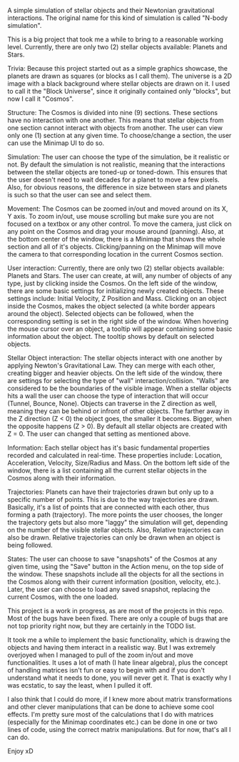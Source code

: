 A simple simulation of stellar objects and their Newtonian gravitational interactions.
The original name for this kind of simulation is called "N-body simulation".

This is a big project that took me a while to bring to a reasonable working level.
Currently, there are only two (2) stellar objects available: Planets and Stars.

Trivia:
	Because this project started out as a simple graphics showcase, the planets are drawn as squares (or blocks as I call them).
	The universe is a 2D image with a black background where stellar objects are drawn on it.
	I used to call it the "Block Universe", since it originally contained only "blocks", but now I call it "Cosmos".

Structure:
	The Cosmos is divided into nine (9) sections.
	These sections have no interaction with one another.
	This means that stellar objects from one section cannot interact with objects from another.
	The user can view only one (1) section at any given time. To choose/change a section, the user can use the Minimap UI to do so.

Simulation:
	The user can choose the type of the simulation, be it realistic or not.
	By default the simulation is not realistic, meaning that the interactions between the stellar objects are toned-up or toned-down.
	This ensures that the user doesn't need to wait decades for a planet to move a few pixels.
	Also, for obvious reasons, the difference in size between stars and planets is such so that the user can see and select them.
	
Movement:
	The Cosmos can be zoomed in/out and moved around on its X, Y axis. 
	To zoom in/out, use mouse scrolling but make sure you are not focused on a textbox or any other control.
	To move the camera, just click on any point on the Cosmos and drag your mouse around (panning).
	Also, at the bottom center of the window, there is a Minimap that shows the whole section and all of it's objects.
	Clicking/panning on the Minimap will move the camera to that corresponding location in the current Cosmos section.

User interaction:
	Currently, there are only two (2) stellar objects available: Planets and Stars.
	The user can create, at will, any number of objects of any type, just by clicking inside the Cosmos.
	On the left side of the window, there are some basic settings for initializing newly created objects.
	These settings include: Initial Velocity, Z Position and Mass.
	Clicking on an object inside the Cosmos, makes the object selected (a white border appears around the object).
	Selected objects can be followed, when the corresponding setting is set in the right side of the window.
	When hovering the mouse cursor over an object, a tooltip will appear containing some basic information about the object.
	The tooltip shows by default on selected objects.

Stellar Object interaction:
	The stellar objects interact with one another by applying Newton's Gravitational Law.
	They can merge with each other, creating bigger and heavier objects.
	On the left side of the window, there are settings for selecting the type of "wall" interaction/collision.
	"Walls" are considered to be the boundaries of the visible image.
	When a stellar objects hits a wall the user can choose the type of interaction that will occur (Tunnel, Bounce, None).
	Objects can traverse in the Z direction as well, meaning they can be behind or infront of other objects.
	The farther away in the Z direction (Z < 0) the object goes, the smaller it becomes. Bigger, when the opposite happens (Z > 0).
	By default all stellar objects are created with Z = 0. The user can changed that setting as mentioned above.

Information:
	Each stellar object has it's basic fundamental properties recorded and calculated in real-time. 
	These properties include: Location, Acceleration, Velocity, Size/Radius and Mass.
	On the bottom left side of the window, there is a list containing all the current stellar objects in the Cosmos along with their information.

Trajectories:
	Planets can have their trajectories drawn but only up to a specific number of points.
	This is due to the way trajectories are drawn. Basically, it's a list of points that are connected with each other, thus forming a path (trajectory).
	The more points the user chooses, the longer the trajectory gets but also more "laggy" the simulation will get, depending on the number of the visible stellar objects.
	Also, Relative trajectories can also be drawn. Relative trajectories can only be drawn when an object is being followed.
	
States:
	The user can choose to save "snapshots" of the Cosmos at any given time, using the "Save" button in the Action menu, on the top side of the window.
	These snapshots include all the objects for all the sections in the Cosmos along with their current information (position, velocity, etc.).
	Later, the user can choose to load any saved snapshot, replacing the current Cosmos, with the one loaded.

This project is a work in progress, as are most of the projects in this repo.
Most of the bugs have been fixed. There are only a couple of bugs that are not top priority right now, but they are certainly in the TODO list.

It took me a while to implement the basic functionality, which is drawing the objects and having them interact in a realistic way.
But I was extremely overjoyed when I managed to pull of the zoom in/out and move functionalities.
It uses a lot of math (I hate linear algebra), plus the concept of handling matrices isn't fun or easy to begin with and if you don't understand what it needs to done, you will never get it.
That is exactly why I was ecstatic, to say the least, when I pulled it off.

I also think that I could do more, if I knew more about matrix transformations and other clever manipulations that can be done to achieve some cool effects.
I'm pretty sure most of the calculations that I do with matrices (especially for the Minimap coordinates etc.) can be done in one or two lines of code, using the correct matrix manipulations.
But for now, that's all I can do.

Enjoy xD
